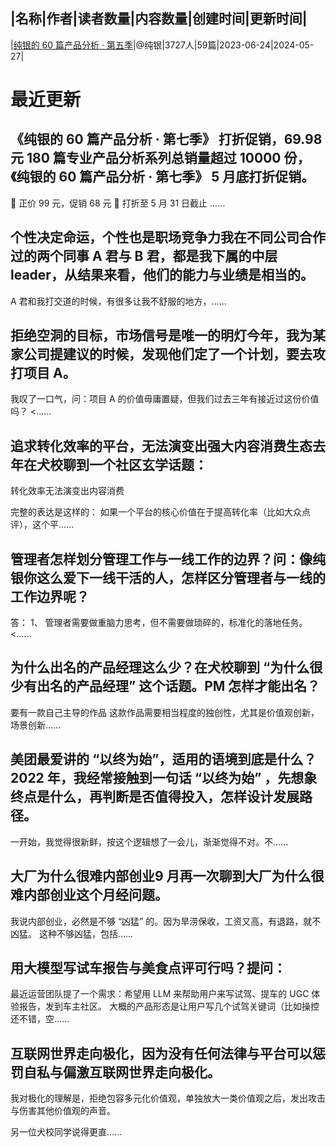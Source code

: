 |名称|作者|读者数量|内容数量|创建时间|更新时间|
---
|[纯银的 60 篇产品分析 · 第五季](https://xiaobot.net/p/pmdogs5?refer=0b133df9-27dc-423b-8101-639049001c13)|@纯银|3727人|59篇|2023-06-24|2024-05-27|

# 最近更新
## 《纯银的 60 篇产品分析 · 第七季》 打折促销，69.98 元 180 篇专业产品分析系列总销量超过 10000 份，《纯银的 60 篇产品分析 · 第七季》 5 月底打折促销。
🎉 正价 99 元，促销 68 元
🎉 打折至 5 月 31 日截止
......
## 个性决定命运，个性也是职场竞争力我在不同公司合作过的两个同事 A 君与 B 君，都是我下属的中层 leader，从结果来看，他们的能力与业绩是相当的。

A 君和我打交道的时候，有很多让我不舒服的地方，......
## 拒绝空洞的目标，市场信号是唯一的明灯今年，我为某家公司提建议的时候，发现他们定了一个计划，要去攻打项目 A。

我叹了一口气，问：项目 A 的价值毋庸置疑，但我们过去三年有接近过这份价值吗？
<......
## 追求转化效率的平台，无法演变出强大内容消费生态去年在犬校聊到一个社区玄学话题：
转化效率无法演变出内容消费

完整的表达是这样的：
如果一个平台的核心价值在于提高转化率（比如大众点评），这个平......
## 管理者怎样划分管理工作与一线工作的边界？问：像纯银你这么爱下一线干活的人，怎样区分管理者与一线的工作边界呢？

答：
1、
管理者需要做重脑力思考，但不需要做琐碎的，标准化的落地任务。<......
## 为什么出名的产品经理这么少？在犬校聊到 “为什么很少有出名的产品经理” 这个话题。PM 怎样才能出名？

要有一款自己主导的作品
这款作品需要相当程度的独创性，尤其是价值观创新，场景创新......
## 美团最爱讲的 “以终为始”，适用的语境到底是什么？2022 年，我经常接触到一句话 “以终为始” ，先想象终点是什么，再判断是否值得投入，怎样设计发展路径。

一开始，我觉得很新鲜，按这个逻辑想了一会儿，渐渐觉得不对。不......
## 大厂为什么很难内部创业9 月再一次聊到大厂为什么很难内部创业这个月经问题。

我说内部创业，必然是不够 “凶猛” 的。因为旱涝保收，工资又高，有退路，就不凶猛。
这种不够凶猛，包括......
## 用大模型写试车报告与美食点评可行吗？提问：
最近运营团队提了一个需求：希望用 LLM 来帮助用户来写试驾、提车的 UGC 体验报告，发到车主社区。
大概的产品形态是让用户写几个试驾关键词（比如操控还不错，空......
## 互联网世界走向极化，因为没有任何法律与平台可以惩罚自私与偏激互联网世界走向极化。

我对极化的理解是，拒绝包容多元化价值观，单独放大一类价值观之后，发出攻击与伤害其他价值观的声音。

另一位犬校同学说得更直......

